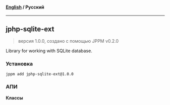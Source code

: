 #### [English](README.md) / **Русский**

---

## jphp-sqlite-ext
> версия 1.0.0, создано с помощью JPPM v0.2.0

Library for working with SQLite database.

### Установка
```
jppm add jphp-sqlite-ext@1.0.0
```

### АПИ
**Классы**